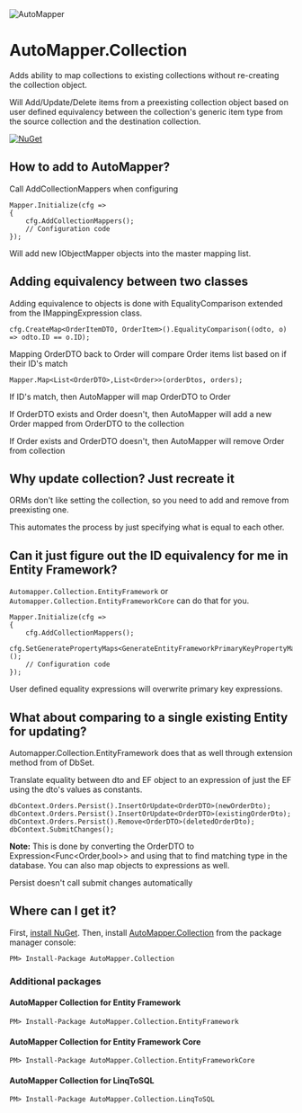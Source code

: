 <img src="https://s3.amazonaws.com/automapper/logo.png" alt="AutoMapper"> 

# AutoMapper.Collection
Adds ability to map collections to existing collections without re-creating the collection object.

Will Add/Update/Delete items from a preexisting collection object based on user defined equivalency between the collection's generic item type from the source collection and the destination collection.

[![NuGet](http://img.shields.io/nuget/v/AutoMapper.Collection.svg)](https://www.nuget.org/packages/AutoMapper.Collection/)

## How to add to AutoMapper?
Call AddCollectionMappers when configuring
```
Mapper.Initialize(cfg =>
{
    cfg.AddCollectionMappers();
    // Configuration code
});
```
Will add new IObjectMapper objects into the master mapping list.

## Adding equivalency between two classes
Adding equivalence to objects is done with EqualityComparison extended from the IMappingExpression class.
```
cfg.CreateMap<OrderItemDTO, OrderItem>().EqualityComparison((odto, o) => odto.ID == o.ID);
```
Mapping OrderDTO back to Order will compare Order items list based on if their ID's match
```
Mapper.Map<List<OrderDTO>,List<Order>>(orderDtos, orders);
```
If ID's match, then AutoMapper will map OrderDTO to Order

If OrderDTO exists and Order doesn't, then AutoMapper will add a new Order mapped from OrderDTO to the collection

If Order exists and OrderDTO doesn't, then AutoMapper will remove Order from collection

## Why update collection? Just recreate it 
ORMs don't like setting the collection, so you need to add and remove from preexisting one.

This automates the process by just specifying what is equal to each other.

## Can it just figure out the ID equivalency for me in Entity Framework?
`Automapper.Collection.EntityFramework` or `Automapper.Collection.EntityFrameworkCore` can do that for you.

```
Mapper.Initialize(cfg =>
{
    cfg.AddCollectionMappers();
    cfg.SetGeneratePropertyMaps<GenerateEntityFrameworkPrimaryKeyPropertyMaps<DB>>();
    // Configuration code
});
```
User defined equality expressions will overwrite primary key expressions.

## What about comparing to a single existing Entity for updating?
Automapper.Collection.EntityFramework does that as well through extension method from of DbSet<TEntity>.

Translate equality between dto and EF object to an expression of just the EF using the dto's values as constants.
```
dbContext.Orders.Persist().InsertOrUpdate<OrderDTO>(newOrderDto);
dbContext.Orders.Persist().InsertOrUpdate<OrderDTO>(existingOrderDto);
dbContext.Orders.Persist().Remove<OrderDTO>(deletedOrderDto);
dbContext.SubmitChanges();
```
**Note:** This is done by converting the OrderDTO to Expression<Func<Order,bool>> and using that to find matching type in the database.  You can also map objects to expressions as well.

Persist doesn't call submit changes automatically

## Where can I get it?

First, [install NuGet](http://docs.nuget.org/docs/start-here/installing-nuget). Then, install [AutoMapper.Collection](https://www.nuget.org/packages/AutoMapper.Collection/) from the package manager console:
```
PM> Install-Package AutoMapper.Collection
```

### Additional packages

#### AutoMapper Collection for Entity Framework
```
PM> Install-Package AutoMapper.Collection.EntityFramework
```

#### AutoMapper Collection for Entity Framework Core
```
PM> Install-Package AutoMapper.Collection.EntityFrameworkCore
```

#### AutoMapper Collection for LinqToSQL
```
PM> Install-Package AutoMapper.Collection.LinqToSQL
```
